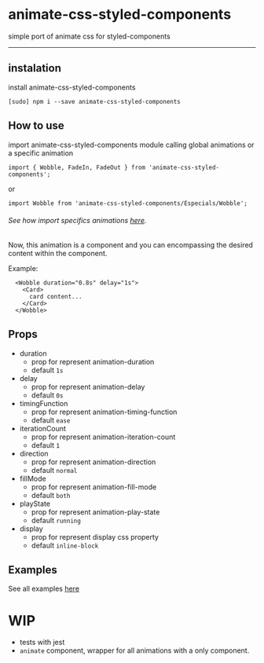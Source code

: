 # animate-css-styled-components

simple port of animate css for styled-components

----------

## instalation

install animate-css-styled-components

```
[sudo] npm i --save animate-css-styled-components
```

## How to use

import animate-css-styled-components module calling global animations or a specific animation

```
import { Wobble, FadeIn, FadeOut } from 'animate-css-styled-components';
```

or

```
import Wobble from 'animate-css-styled-components/Especials/Wobble';
```


###### See how import specifics animations [here](https://github.com/dielduarte/animate-css-styled-components/tree/master/docs/specific-animations).

Now, this animation is a component and you can encompassing the desired content within the component.

Example:

```
  <Wobble duration="0.8s" delay="1s">
    <Card>
      card content...
    </Card>
  </Wobble>
```

## Props

 - duration
	 - prop for represent animation-duration
	 - default `1s`
 - delay
	 - prop for represent animation-delay
	 - default `0s`
 - timingFunction
	 - prop for represent  animation-timing-function
	 - default `ease`
 - iterationCount
	 - prop for represent animation-iteration-count
	 - default `1`
 - direction
	 - prop for represent animation-direction
	 - default `normal`
 - fillMode
	 - prop for represent animation-fill-mode
	 - default `both`
 - playState
	 - prop for represent animation-play-state
	 - default `running`
 - display
	 - prop for represent display css property
	 - default `inline-block`

## Examples

See all examples [here](https://dielduarte.github.io/animate-css-styled-components/) 

# WIP
 - tests with jest
 - `animate` component, wrapper for all animations with a only component.
